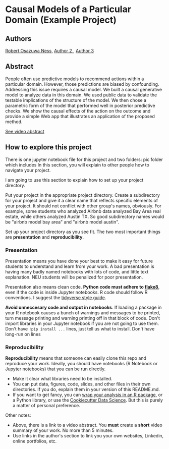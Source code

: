 # Causal Models of a Particular Domain (Example Project)

## Authors 

[Robert Osazuwa Ness](https://www.linkedin.com/in/osazuwa/), [Author 2
](https://towardsdatascience.com), [Author 3](https://www.khoury.northeastern.edu)

## Abstract

People often use predictive models to recommend actions within a particular domain.  However, those predictions are biased by confounding.  Addressing this issue requires a causal model.  We built a causal generative model to analyze data in this domain.  We used public data to validate the testable implications of the structure of the model.  We then chose a parametric form of the model that performed well in posterior predictive checks.  We show the causal effects of the action on the outcome and provide a simple Web app that illustrates an application of the proposed method.

[See video abstract](https://www.youtube.com/watch?v=o3GfnEjTdIQ)

## How to explore this project

There is one jupyter notebook file for this project and two folders: pic folder which includes 
In this section, you will explain to other people how to navigate your project.

I am going to use this section to explain how to set up your project directory.

Put your project in the appropriate project directory. Create a subdirectory for your project and give it a clear name that reflects specific elements of your project.  It should not conflict with other group's names, obviously.  For example, some students who analyzed Airbnb data analyzed Bay Area real estate, while others analyzed Austin TX.  So good subdirectory names would be "airbnb model bay area" and "airbnb model austin".

Set up your project directory as you see fit.  The two most important things are **presentation** and **reproducibility**.

### Presentation

Presentation means you have done your best to make it easy for future students to understand and learn from your work.  A bad presentation is having many badly named notebooks with lots of code, and little text explanation.  NEU students will be penalized for poor presentation.

Presentation also means clean code.  **Python code must adhere to [flake8](http://flake8.pycqa.org/en/latest/index.html#quickstart)**, even if the code is inside Jupyter notebooks.  R code should follow R conventions.  I suggest the [tidyverse style guide](https://style.tidyverse.org/).

**Avoid unneccesary code and output in notebooks**.  If loading a package in your R notebook causes a bunch of warnings and messages to be printed, turn message printing and warning printing off in that block of code.  Don't import libraries in your Jupyter notebook if you are not going to use them.  Don't have `!pip install ...` lines, just tell us what to install.  Don't have long-run on lines

### Reproducibility

**Reproducibility** means that someone can easily clone this repo and reproduce your work.  Ideally, you should have notebooks (R Notebook or Jupyter notebooks) that you can be run directly.

* Make it clear what libraries need to be installed.
* You can put data, figures, code, slides, and other files in their own directories.  If you do, explain them in your version of this README.md.
* If you want to get fancy, you can [wrap your analysis in an R package](https://www.r-bloggers.com/creating-an-analysis-as-a-package-and-vignette/), or a Python library, or use the [Cookiecutter Data Science](https://drivendata.github.io/cookiecutter-data-science/).  But this is purely a matter of personal preference. 

Other notes:
* Above, there is a link to a video abstract.  You **must** create a **short** video summary of your work.  No more than 5 minutes.
* Use links in the author's section to link you your own websites, Linkedin, online portfolios, etc.
